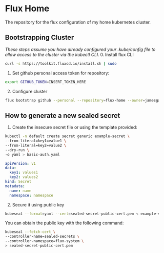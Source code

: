 # Flux Home

The repository for the flux configuration of my home kubernetes cluster.

## Bootstrapping Cluster
_These steps assume you have already configured your .kube/config file to allow access to the cluster via the kubectl CLI._
0. Install flux CLI
```bash 
curl -s https://toolkit.fluxcd.io/install.sh | sudo 
```
1. Set github personal access token for repository:
```bash
export GITHUB_TOKEN=INSERT_TOKEN_HERE
```
2. Configure cluster
```bash
flux bootstrap github --personal --repository=flux-home --owner=jamesgawn --components-extra=image-reflector-controller,image-automation-controller
```
## How to generate a new sealed secret

1. Create the insecure secret file or using the template provided:
```bash
kubectl -n default create secret generic example-secret \
--from-literal=key1=value1 \
--from-literal=key2=value2 \
--dry-run \
-o yaml > basic-auth.yaml
```
```yaml
apiVersion: v1
data:
  key1: values1
  key2: values2
kind: Secret
metadata:
  name: name
  namespace: namespace

```
2. Secure it using public key
```bash
kubeseal --format=yaml --cert=sealed-secret-public-cert.pem < example-secret.yaml > example-secret-sealed.yaml
```

You can obtain the public key with the following command:
```bash
kubeseal --fetch-cert \
--controller-name=sealed-secrets \
--controller-namespace=flux-system \
> sealed-secret-public-cert.pem
```

